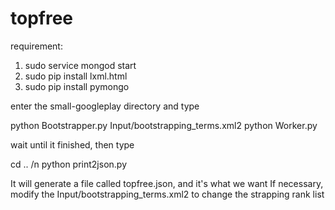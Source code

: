 # topfree

requirement:
1. sudo service mongod start
2. sudo pip install lxml.html
3. sudo pip install pymongo

enter the small-googleplay directory and type

python Bootstrapper.py Input/bootstrapping_terms.xml2
python Worker.py

wait until it finished, then type

cd .. /n
python print2json.py

It will generate a file called topfree.json, and it's what we want
If necessary, modify the Input/bootstrapping_terms.xml2 to change the strapping rank list
